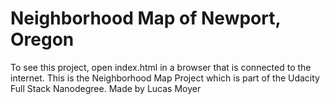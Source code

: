 # Neighborhood Map of Newport, Oregon


To see this project, open index.html in a browser that is connected to the internet. This is the Neighborhood Map Project which is part of the Udacity Full Stack Nanodegree. Made by Lucas Moyer
